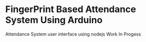 # FingerPrint Based Attendance System Using Arduino

Attendance System user interface using nodejs
Work In Progess